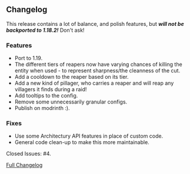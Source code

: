 ## Changelog

This release contains a lot of balance, and polish features, but _**will not be backported to 1.18.2!**_ Don't ask!

### Features

- Port to 1.19.
- The different tiers of reapers now have varying chances of killing the entity when used - to represent sharpness/the
  cleanness of the cut.
- Add a cooldown to the reaper based on its tier.
- Add a new kind of pillager, who carries a reaper and will reap any villagers it finds during a raid!
- Add tooltips to the config.
- Remove some unnecessarily granular configs.
- Publish on modrinth :).

### Fixes

- Use some Architectury API features in place of custom code.
- General code clean-up to make this more maintainable.

Closed Issues: #4.

[Full Changelog](https://github.com/JamCoreModding/Reaping/compare/2.1.5...2.2.0)
